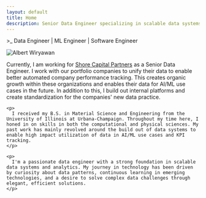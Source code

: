 ```yaml
---
layout: default
title: Home
description: Senior Data Engineer specializing in scalable data systems, streaming analytics, and cloud-native data warehousing solutions
---
```


<div class="profile-header">
  <p class="role-subtitle">>_ Data Engineer | ML Engineer | Software Engineer</p>
</div>

<div class="profile-content">
  <div class="profile-image-container">
    <img src="/avw-portfolio/assets/images/avw-headshot.jpg" alt="Albert Wiryawan" class="profile-image">
  </div>

  <div class="profile-bio">
    <p>
      Currently, I am working for <a href="https://www.shorecp.com/people/albert-wiryawan" target="_blank">Shore Capital Partners</a> as a Senior Data Engineer. I work with our portfolio companies to unify their data to enable better automated company performance tracking. This creates organic growth within these organizations and enables their data for AI/ML use cases in the future. In addition to this, I build out internal platforms and create standardization for the companies' new data practice.
    </p>

    <p>
      I received my B.S. in Material Science and Engineering from the University of Illinois at Urbana-Champaign. Throughout my time here, I honed in on skills in both the computational and physical sciences. My past work has mainly revolved around the build out of data systems to enable high impact utilization of data in AI/ML use cases and KPI tracking.
    </p>

    <p>
      I'm a passionate data engineer with a strong foundation in scalable data systems and analytics. My journey in technology has been driven by curiosity about data patterns, continuous learning in emerging technologies, and a desire to solve complex data challenges through elegant, efficient solutions.
    </p>
  </div>
</div>

